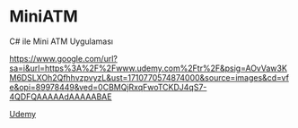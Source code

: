 # MiniATM
C# ile Mini ATM Uygulaması

https://www.google.com/url?sa=i&url=https%3A%2F%2Fwww.udemy.com%2Ftr%2F&psig=AOvVaw3KM6DSLXOh2QfhhvzpvyzL&ust=1710770574874000&source=images&cd=vfe&opi=89978449&ved=0CBMQjRxqFwoTCKDJ4qS7-4QDFQAAAAAdAAAAABAE

<a href="https://www.udemy.com/">Udemy </a>
